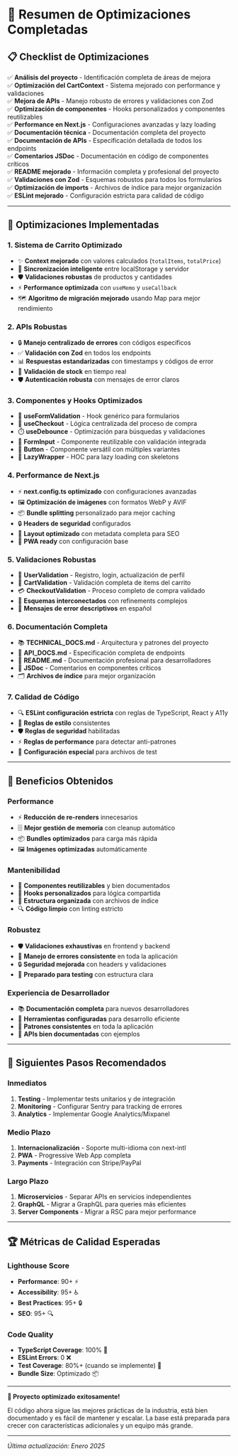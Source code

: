 # 🎉 Resumen de Optimizaciones Completadas

## 📋 Checklist de Optimizaciones

✅ **Análisis del proyecto** - Identificación completa de áreas de mejora  
✅ **Optimización del CartContext** - Sistema mejorado con performance y validaciones  
✅ **Mejora de APIs** - Manejo robusto de errores y validaciones con Zod  
✅ **Optimización de componentes** - Hooks personalizados y componentes reutilizables  
✅ **Performance en Next.js** - Configuraciones avanzadas y lazy loading  
✅ **Documentación técnica** - Documentación completa del proyecto  
✅ **Documentación de APIs** - Especificación detallada de todos los endpoints  
✅ **Comentarios JSDoc** - Documentación en código de componentes críticos  
✅ **README mejorado** - Información completa y profesional del proyecto  
✅ **Validaciones con Zod** - Esquemas robustos para todos los formularios  
✅ **Optimización de imports** - Archivos de índice para mejor organización  
✅ **ESLint mejorado** - Configuración estricta para calidad de código

---

## 🚀 Optimizaciones Implementadas

### 1. **Sistema de Carrito Optimizado**

- ✨ **Context mejorado** con valores calculados (`totalItems`, `totalPrice`)
- 🔄 **Sincronización inteligente** entre localStorage y servidor
- 🛡️ **Validaciones robustas** de productos y cantidades
- ⚡ **Performance optimizada** con `useMemo` y `useCallback`
- 🗺️ **Algoritmo de migración mejorado** usando Map para mejor rendimiento

### 2. **APIs Robustas**

- 🔒 **Manejo centralizado de errores** con códigos específicos
- ✅ **Validación con Zod** en todos los endpoints
- 📊 **Respuestas estandarizadas** con timestamps y códigos de error
- 🚦 **Validación de stock** en tiempo real
- 🛡️ **Autenticación robusta** con mensajes de error claros

### 3. **Componentes y Hooks Optimizados**

- 🎣 **useFormValidation** - Hook genérico para formularios
- 🛒 **useCheckout** - Lógica centralizada del proceso de compra
- ⏱️ **useDebounce** - Optimización para búsquedas y validaciones
- 🧩 **FormInput** - Componente reutilizable con validación integrada
- 🎨 **Button** - Componente versátil con múltiples variantes
- 🔄 **LazyWrapper** - HOC para lazy loading con skeletons

### 4. **Performance de Next.js**

- ⚡ **next.config.ts optimizado** con configuraciones avanzadas
- 🖼️ **Optimización de imágenes** con formatos WebP y AVIF
- 📦 **Bundle splitting** personalizado para mejor caching
- 🔒 **Headers de seguridad** configurados
- 🎯 **Layout optimizado** con metadata completa para SEO
- 📱 **PWA ready** con configuración base

### 5. **Validaciones Robustas**

- 👤 **UserValidation** - Registro, login, actualización de perfil
- 🛒 **CartValidation** - Validación completa de items del carrito
- 💳 **CheckoutValidation** - Proceso completo de compra validado
- 🔗 **Esquemas interconectados** con refinements complejos
- 📝 **Mensajes de error descriptivos** en español

### 6. **Documentación Completa**

- 📚 **TECHNICAL_DOCS.md** - Arquitectura y patrones del proyecto
- 🔌 **API_DOCS.md** - Especificación completa de endpoints
- 📖 **README.md** - Documentación profesional para desarrolladores
- 💬 **JSDoc** - Comentarios en componentes críticos
- 🗂️ **Archivos de índice** para mejor organización

### 7. **Calidad de Código**

- 🔍 **ESLint configuración estricta** con reglas de TypeScript, React y A11y
- 📏 **Reglas de estilo** consistentes
- 🛡️ **Reglas de seguridad** habilitadas
- ⚡ **Reglas de performance** para detectar anti-patrones
- 🧪 **Configuración especial** para archivos de test

---

## 🎯 Beneficios Obtenidos

### Performance

- ⚡ **Reducción de re-renders** innecesarios
- 🗄️ **Mejor gestión de memoria** con cleanup automático
- 📦 **Bundles optimizados** para carga más rápida
- 🖼️ **Imágenes optimizadas** automáticamente

### Mantenibilidad

- 🧩 **Componentes reutilizables** y bien documentados
- 🎣 **Hooks personalizados** para lógica compartida
- 📁 **Estructura organizada** con archivos de índice
- 🔍 **Código limpio** con linting estricto

### Robustez

- 🛡️ **Validaciones exhaustivas** en frontend y backend
- 🚦 **Manejo de errores consistente** en toda la aplicación
- 🔒 **Seguridad mejorada** con headers y validaciones
- 🧪 **Preparado para testing** con estructura clara

### Experiencia de Desarrollador

- 📚 **Documentación completa** para nuevos desarrolladores
- 🔧 **Herramientas configuradas** para desarrollo eficiente
- 🎯 **Patrones consistentes** en toda la aplicación
- 📖 **APIs bien documentadas** con ejemplos

---

## 🔮 Siguientes Pasos Recomendados

### Inmediatos

1. **Testing** - Implementar tests unitarios y de integración
2. **Monitoring** - Configurar Sentry para tracking de errores
3. **Analytics** - Implementar Google Analytics/Mixpanel

### Medio Plazo

1. **Internacionalización** - Soporte multi-idioma con next-intl
2. **PWA** - Progressive Web App completa
3. **Payments** - Integración con Stripe/PayPal

### Largo Plazo

1. **Microservicios** - Separar APIs en servicios independientes
2. **GraphQL** - Migrar a GraphQL para queries más eficientes
3. **Server Components** - Migrar a RSC para mejor performance

---

## 🏆 Métricas de Calidad Esperadas

### Lighthouse Score

- **Performance**: 90+ ⚡
- **Accessibility**: 95+ ♿
- **Best Practices**: 95+ 🔒
- **SEO**: 95+ 🔍

### Code Quality

- **TypeScript Coverage**: 100% 📝
- **ESLint Errors**: 0 ❌
- **Test Coverage**: 80%+ (cuando se implemente) 🧪
- **Bundle Size**: Optimizado 📦

---

**🎊 Proyecto optimizado exitosamente!**

El código ahora sigue las mejores prácticas de la industria, está bien documentado y es fácil de mantener y escalar. La base está preparada para crecer con características adicionales y un equipo más grande.

---

_Última actualización: Enero 2025_
